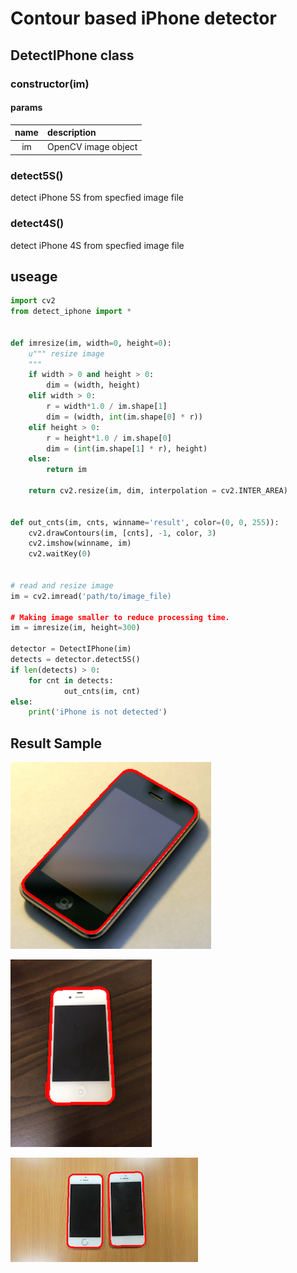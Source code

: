 # Contour based iPhone detector

## DetectIPhone class

### constructor(im)

#### params
| name | description |
| :-: | :- |
| im | OpenCV image object |

### detect5S()

detect iPhone 5S from specfied image file

### detect4S()

detect iPhone 4S from specfied image file


## useage

```python
import cv2
from detect_iphone import *


def imresize(im, width=0, height=0):
    u""" resize image
    """
    if width > 0 and height > 0:
        dim = (width, height)
    elif width > 0:
        r = width*1.0 / im.shape[1]
        dim = (width, int(im.shape[0] * r))
    elif height > 0:
        r = height*1.0 / im.shape[0]
        dim = (int(im.shape[1] * r), height)
    else:
        return im

    return cv2.resize(im, dim, interpolation = cv2.INTER_AREA)


def out_cnts(im, cnts, winname='result', color=(0, 0, 255)):
    cv2.drawContours(im, [cnts], -1, color, 3)
    cv2.imshow(winname, im)
    cv2.waitKey(0)


# read and resize image
im = cv2.imread('path/to/image_file)

# Making image smaller to reduce processing time.
im = imresize(im, height=300)

detector = DetectIPhone(im)
detects = detector.detect5S()
if len(detects) > 0:
    for cnt in detects:
            out_cnts(im, cnt)
else:
    print('iPhone is not detected')
```

## Result Sample

![result1](./images/result_1.png)

![result2](./images/result_2.png)

![result3](./images/result_3.png)
